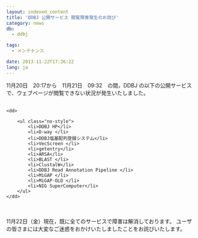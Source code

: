 ```yaml
---
layout: indexed_content
title: 'DDBJ 公開サービス 閲覧障害発生のお詫び'
category: news
db:
  - ddbj

tags:
  - メンテナンス

date: 2013-11-22T17:26:22
lang: ja
---
```


<p>11月20日　20:17から　11月21日　09:32　の間，DDBJ の以下の公開サービスで、ウェブページが閲覧できない状況が発生いたしました。<br><br></p>

<dl>

    <dd>

        <ul class="no-style">
            <li>DDBJ HP</li>
            <li>D-way </li>
            <li>DDBJ塩基配列登録システム</li>
            <li>VecScreen </li>
            <li>getentry</li>
            <li>ARSA</li>
            <li>BLAST </li>
            <li>ClustalW</li>
            <li>DDBJ Read Annotation Pipeline </li>
            <li>MiGAP </li>
            <li>MiGAP-OLD </li>
            <li>NIG SuperComputer</li>
        </ul>
    </dd>
</dl><br><br>11月22日（金）現在，既に全てのサービスで障害は解消しております。 ユーザの皆さまには大変なご迷惑をおかけいたしましたことをお詫びいたします。
